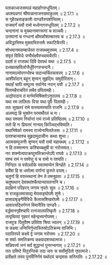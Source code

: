 

  
पताकाध्वजसम्पन्नं महार्हागरुधूपितम्।  
अपश्यन्नगरं श्रीमान्नानाजनसमाकुलम् ॥ 2.17.1 ॥   
स गृहैरभ्रसङ्काशैः पाण्डरैरुपशोभितम्।  
राजमार्गं ययौ रामो मध्येनागरुधूपितम् ॥ 2.17.2 ॥   
चन्दनानां च मुख्यानामगरूणां च सञ्चयैः।  
उत्तमानां च गन्धानां क्षौमकौशाम्बरस्य च ॥ 2.17.3 ॥   
अविद्धाभिश्च मुक्ताभिरुत्तमैः स्फाटिकैरपि।  
शोभमानमसम्बाधैस्तं राजपथमुत्तमम् ॥ 2.17.4 ॥   
संवृतं विविधैः पण्यैर्भक्ष्यैरुच्चावचैरपि।  
ददर्श तं राजपथं दिवि देवपथं यथा ॥ 2.17.5 ॥   
दध्यक्षतहविर्लाजैर्धूपैरगरुचन्दनैः।  
नानामाल्योपगन्धैश्च सदाभ्यर्चितचत्वरम् ॥ 2.17.6 ॥   
आशीर्वादान् बहून् शृण्वन् सुहृद्भिः समुदीरितान्।  
यथार्हं चापि सम्पूज्य सर्वानेव नरान् ययौ ॥ 2.17.7 ॥   
पितामहैराचरितं तथैव प्रपितामहैः।  
अद्योपादाय तं मार्गमभिषिक्तोऽनुपालय ॥ 2.17.8 ॥   
यथा स्म लालिताः पित्रा यथा पूर्वैः पितामहैः।  
ततः सुखतरं रामे वत्स्यामस्सति राजनि ॥ 2.17.9 ॥   
अलमद्य हि भुक्तेन परमार्थैरलं च नः।  
यथा पश्याम निर्यान्तं रामं राज्ये प्रतिष्ठितम् ॥ 2.17.10 ॥   
ततो हि नः प्रियतरं नान्यत् किञ्चिद्भविष्यति।  
यथाभिषेको रामस्य राज्येनामिततेजसः ॥ 2.17.11 ॥   
एताश्चान्याश्च सुहृदामुदासीनः कथाः शुभाः।  
आत्मसम्पूजनीः शृण्वन् ययौ रामो महापथम् ॥ 2.17.12 ॥   
न हि तस्मान्मनः कश्चिच्चक्षुषी वा नरोत्तमात्।  
नरः शक्नोत्यपाक्रष्टुमतिक्रान्तेऽपि राघवे ॥ 2.17.13 ॥   
यश्च रामं न पश्येत्तु यं च रामो न पश्यति।  
निन्दितः स वसेल्लोके स्वात्माप्येनं विगर्हते ॥ 2.17.14 ॥   
सर्वेषां हि स धर्मात्मा वर्णानां कुरुते दयाम्।  
चतुर्णां हि वयस्स्थानां तेन ते तमनुव्रताः ॥ 2.17.15 ॥   
चतुष्पथान् देवपथांश्चैत्यान्यायतनानि च।  
प्रदक्षिणं परिहरन् जगाम नृपतेः सुतः ॥ 2.17.16 ॥   
स राजकुलमासाद्य मेघसङ्घोपमैः शुभैः।  
प्रासादश्रृङ्गैर्विविधैः कैलासशिखरोपमैः ॥ 2.17.17 ॥   
आवारयद्भिर्गगनं विमानैरिव पाण्डरैः।  
वर्द्धमानगृहैश्चापि रत्नजालपरिष्कृतैः ॥ 2.17.18 ॥   
तत्पृथिव्यां गृहवरं महेन्द्रभवनोपमम्।  
राजपुत्रः पितुर्वेश्म प्रविवेश श्रिया ज्वलन् ॥ 2.17.19 ॥   
स कक्ष्या धन्विभिर्गुप्तास्तिस्रोऽतिक्रम्य वाजिभिः।  
पदातिरपरे कक्ष्ये द्वे जगाम नरोत्तमः ॥ 2.17.20 ॥   
स सर्वाः समतिक्रम्य कक्ष्यादशरथात्मजः।  
सन्निवर्त्त्य जनं सर्वं शुद्धान्तं पुनरभ्यगात् ॥ 2.17.21 ॥   
ततः प्रविष्टे पितुरन्तिकं तदा जनः स सर्वोमुदितो नृपात्मजे।  
प्रतीक्षते तस्य पुनर्विनिर्गमं यथोदयं चन्द्रमसः सरित्पतिः ॥ 2.17.22 ॥   
